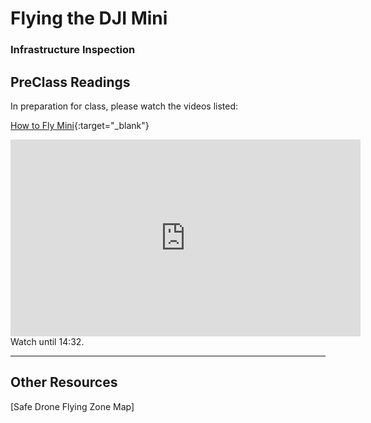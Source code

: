 # Flying the DJI Mini
### Infrastructure Inspection
## PreClass Readings
In preparation for class, please watch the videos listed:

[How to Fly Mini](https://byu.sharepoint.com/sites/WilliamsLab/_layouts/15/stream.aspx?id=%2Fsites%2FWilliamsLab%2FShared%20Documents%2F000%5FMainFolder%2F003%5FChecklists%5FSOPs%5FTutorials%2FDrone%20Piloting%2F20240115%5FPrj%5FDrone%2DTutorials%5FSC%2F20240206%5FMinis%5FSC%2F20240424%5Fhow%2Dto%2Dfly%2Dminis%2Dvid%5FSC%5F01%2Emp4&referrer=StreamWebApp%2EWeb&referrerScenario=AddressBarCopied%2Eview%2E1083e455%2D658e%2D4068%2Db829%2D8742ab9ce6bd){:target="_blank"}

<iframe width="560" height="315" src="https://www.youtube.com/embed/6_ucCKFJUCU?si=kPG9jdBUDkrmO06m&amp;start=275" title="YouTube video player" frameborder="0" allow="accelerometer; autoplay; clipboard-write; encrypted-media; gyroscope; picture-in-picture; web-share" referrerpolicy="strict-origin-when-cross-origin" allowfullscreen></iframe>
<br>Watch until 14:32.

---

## Other Resources
[Safe Drone Flying Zone Map]
